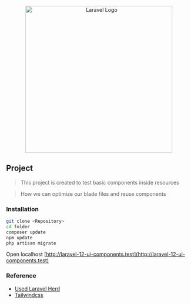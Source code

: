 <p align="center">
    <img src="https://raw.githubusercontent.com/laravel/art/master/logo-lockup/5%20SVG/2%20CMYK/1%20Full%20Color/laravel-logolockup-cmyk-red.svg" width="400" alt="Laravel Logo">
</p>

## Project 
> This project is created to test basic components inside resources

> How we can optimize our blade files and reuse components

### Installation 
```bash
git clone <Repository>
cd folder
composer update
npm update
php artisan migrate
```
Open localhost [http://laravel-12-ui-components.test](http://laravel-12-ui-components.test)
    
### Reference
- [Used Laravel Herd](https://herd.laravel.com/)
- [Tailwindcss](https://tailwindcss.com/docs/installation/framework-guides/laravel/vite)